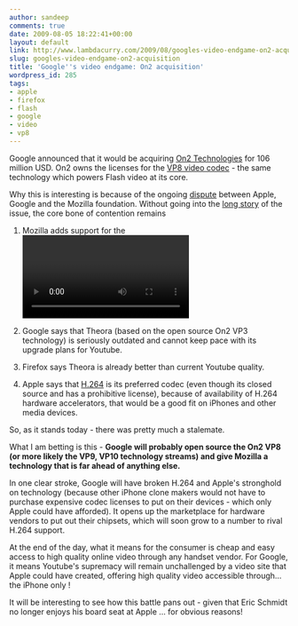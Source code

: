 ```yaml
---
author: sandeep
comments: true
date: 2009-08-05 18:22:41+00:00
layout: default
link: http://www.lambdacurry.com/2009/08/googles-video-endgame-on2-acquisition/
slug: googles-video-endgame-on2-acquisition
title: 'Google''s video endgame: On2 acquisition'
wordpress_id: 285
tags:
- apple
- firefox
- flash
- google
- video
- vp8
---
```


Google announced that it would be acquiring [On2 Technologies](http://www.google.com/intl/en/press/pressrel/ir_20090805.html) for 106 million USD. On2 owns the licenses for the [VP8 video codec](http://www.google.com/intl/en/press/pressrel/ir_20090805.html) - the same technology which powers Flash video at its core.

Why this is interesting is because of the ongoing [dispute](http://lists.whatwg.org/pipermail/whatwg-whatwg.org/2009-June/020363.html) between Apple, Google and the Mozilla foundation. Without going into the [long story](http://www.appleinsider.com/articles/09/07/06/ogg_theora_h_264_and_the_html_5_browser_squabble.html) of the issue, the core bone of contention remains



	
  1. Mozilla adds support for the <video> element in Firefox 3.5 (as part of the HTML5 spec) and in doing so, included the [Ogg Theora](http://www.google.com/url?sa=t&source=web&ct=res&cd=1&url=http%3A%2F%2Fen.wikipedia.org%2Fwiki%2FTheora&ei=fMt5SvWUI4O0sgP19YnqBA&usg=AFQjCNFchHQ_Uryeq_yG-Uu8wgQsSm_kQQ&sig2=XOLkSqVkZEUgDJljRu9kAA) codec as part of the release.

	
  2. Google says that Theora (based on the open source On2 VP3 technology) is seriously outdated and cannot keep pace with its upgrade plans for Youtube.

	
  3. Firefox says Theora is already better than current Youtube quality.

	
  4. Apple says that [H.264](http://en.wikipedia.org/wiki/H.264/MPEG-4_AVC) is its preferred codec (even though its closed source and has a prohibitive license), because of availability of H.264 hardware accelerators, that would be a good fit on iPhones and other media devices.


So, as it stands today - there was pretty much a stalemate.

What I am betting is this - **Google will probably open source the On2 VP8 (or more likely the VP9, VP10 technology streams) and give Mozilla a technology that is far ahead of anything else.**

In one clear stroke, Google will have broken H.264 and Apple's stronghold on technology (because other iPhone clone makers would not have to purchase expensive codec licenses to put on their devices - which only Apple could have afforded). It opens up the marketplace for hardware vendors to put out their chipsets, which will soon grow to a number to rival H.264 support.

At the end of the day, what it means for the consumer is cheap and easy access to high quality online video through any handset vendor. For Google, it means Youtube's supremacy will remain unchallenged by a video site that Apple could have created, offering high quality video accessible through... the iPhone only !

It will be interesting to see how this battle pans out - given that Eric Schmidt no longer enjoys his board seat at Apple ... for obvious reasons!
